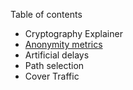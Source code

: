 Table of contents

- Cryptography Explainer
- [Anonymity metrics](https://github.com/hoprnet/hoprnet/issues/2209)
- Artificial delays
- Path selection
- Cover Traffic
